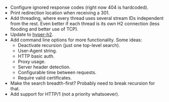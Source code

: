* Configure ignored response codes (right now 404 is hardcoded).
* Print redirection location when receiving a 301.
* Add threading, where every thread uses several stream IDs independent from the rest. Even better if each thread is its own H2 connection (less flooding and better use of TCP).
* Update to [hyper-h2](https://github.com/python-hyper/hyper-h2).
* Add command line options for more functionality. Some ideas:
	- Deactivate recursion (just one top-level search).
	- User-Agent string.
	- HTTP basic auth.
	- Proxy usage.
	- Server header detection.
	- Configurable time between requests.
	- Require valid certificates.
* Make the search breadth-first? Probably need to break recursion for that.
* Add support for HTTP/1 (not a priority whatsoever).

